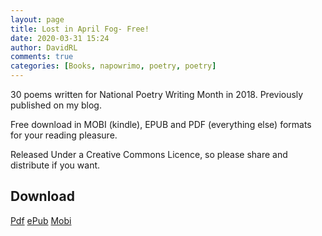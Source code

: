 ```yaml
---
layout: page
title: Lost in April Fog- Free!
date: 2020-03-31 15:24
author: DavidRL
comments: true
categories: [Books, napowrimo, poetry, poetry]
---
```

30 poems written for National Poetry Writing Month in 2018. Previously published on my blog.

Free download in MOBI (kindle), EPUB and PDF (everything else) formats for your reading pleasure.

Released Under a Creative Commons Licence, so please share and distribute if you want.

<h2>Download</h2>

<a href="https://davidralphlewis.co.uk/wp-content/uploads/2019/04/Lost-in-April-Fog-David-Ralph-Lewis.pdf">Pdf</a>
<a href="https://davidralphlewis.co.uk/wp-content/uploads/2019/04/Lost-in-April-Fog-David-Ralph-Lewis.epub">ePub</a>
<a href="https://davidralphlewis.co.uk/wp-content/uploads/2019/04/Lost-in-April-Fog-David-Ralph-Lewis.mobi">Mobi</a>

